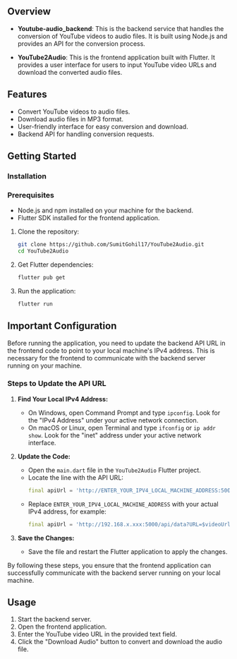 ## Overview

- **Youtube-audio_backend**: This is the backend service that handles the conversion of YouTube videos to audio files. It is built using Node.js and provides an API for the conversion process.

- **YouTube2Audio**: This is the frontend application built with Flutter. It provides a user interface for users to input YouTube video URLs and download the converted audio files.

## Features

- Convert YouTube videos to audio files.
- Download audio files in MP3 format.
- User-friendly interface for easy conversion and download.
- Backend API for handling conversion requests.

## Getting Started
### Installation

### Prerequisites

- Node.js and npm installed on your machine for the backend.
- Flutter SDK installed for the frontend application.

1. Clone the repository:
   ```bash
   git clone https://github.com/SumitGohil17/YouTube2Audio.git
   cd YouTube2Audio
   ```

2. Get Flutter dependencies:
   ```bash
   flutter pub get
   ```

3. Run the application:
   ```bash
   flutter run
   ```


## Important Configuration

Before running the application, you need to update the backend API URL in the frontend code to point to your local machine's IPv4 address. This is necessary for the frontend to communicate with the backend server running on your machine.

### Steps to Update the API URL

1. **Find Your Local IPv4 Address:**
   - On Windows, open Command Prompt and type `ipconfig`. Look for the "IPv4 Address" under your active network connection.
   - On macOS or Linux, open Terminal and type `ifconfig` or `ip addr show`. Look for the "inet" address under your active network interface.

2. **Update the Code:**
   - Open the `main.dart` file in the `YouTube2Audio` Flutter project.
   - Locate the line with the API URL:
     ```dart
     final apiUrl = 'http://ENTER_YOUR_IPV4_LOCAL_MACHINE_ADDRESS:5000/api/data?URL=$videoUrl';
     ```
   - Replace `ENTER_YOUR_IPV4_LOCAL_MACHINE_ADDRESS` with your actual IPv4 address, for example:
     ```dart
     final apiUrl = 'http://192.168.x.xxx:5000/api/data?URL=$videoUrl';
     ```

3. **Save the Changes:**
   - Save the file and restart the Flutter application to apply the changes.

By following these steps, you ensure that the frontend application can successfully communicate with the backend server running on your local machine.

## Usage

1. Start the backend server.
2. Open the frontend application.
3. Enter the YouTube video URL in the provided text field.
4. Click the "Download Audio" button to convert and download the audio file.
